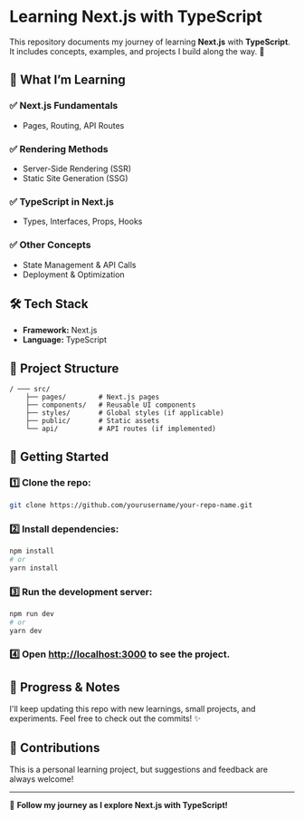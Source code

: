 # Learning Next.js with TypeScript

This repository documents my journey of learning **Next.js** with **TypeScript**. It includes concepts, examples, and projects I build along the way. 🚀

## 📌 What I’m Learning
### ✅ Next.js Fundamentals
- Pages, Routing, API Routes
### ✅ Rendering Methods
- Server-Side Rendering (SSR)
- Static Site Generation (SSG)
### ✅ TypeScript in Next.js
- Types, Interfaces, Props, Hooks
### ✅ Other Concepts
- State Management & API Calls
- Deployment & Optimization

## 🛠 Tech Stack
- **Framework:** Next.js
- **Language:** TypeScript

## 📂 Project Structure
```plaintext
/ ─── src/
    ├── pages/        # Next.js pages
    ├── components/   # Reusable UI components
    ├── styles/       # Global styles (if applicable)
    ├── public/       # Static assets
    └── api/          # API routes (if implemented)
```

## 🚀 Getting Started
### 1️⃣ Clone the repo:
```sh
git clone https://github.com/yourusername/your-repo-name.git
```
### 2️⃣ Install dependencies:
```sh
npm install
# or
yarn install
```
### 3️⃣ Run the development server:
```sh
npm run dev
# or
yarn dev
```
### 4️⃣ Open [http://localhost:3000](http://localhost:3000) to see the project.

## 📌 Progress & Notes
I'll keep updating this repo with new learnings, small projects, and experiments. Feel free to check out the commits! ✨

## 🤝 Contributions
This is a personal learning project, but suggestions and feedback are always welcome!

---
🚀 **Follow my journey as I explore Next.js with TypeScript!**